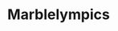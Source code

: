 ---
title: Marblelympics
crosslinks:
- MidnightWisps
- asoiaf
- Oranger
- vexillology
- MellowYellow
- videos
- food
- theydidthemath
- TeamChocolatiers
- Limers
- orangers
---